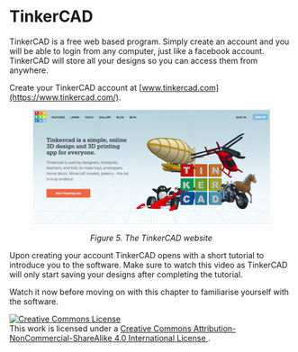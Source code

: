 TinkerCAD
====

TinkerCAD is a free web based program.
Simply create an account and you will be able to login from any computer, just like a facebook account.
TinkerCAD will store all your designs so you can access them from anywhere.

Create your TinkerCAD account at [www.tinkercad.com](https://www.tinkercad.com/).

<center>
  <a href="./figures/tinkercad.png">
    <img src="./figures/tinkercad-thumb.png" />
  </a><br />
  <i>Figure 5. The TinkerCAD website</i>
</center>

Upon creating your account TinkerCAD opens with a short tutorial to introduce you to the software.
Make sure to watch this video as TinkerCAD will only start saving your designs after completing the tutorial.

Watch it now before moving on with this chapter to familiarise yourself with the software.


<a rel="license" href="http://creativecommons.org/licenses/by-nc-sa/4.0/">
  <img alt="Creative Commons License" style="border-width:0" src="https://i.creativecommons.org/l/by-nc-sa/4.0/88x31.png" />
</a><br />
This work is licensed under a
<a rel="license" href="http://creativecommons.org/licenses/by-nc-sa/4.0/">
  Creative Commons Attribution-NonCommercial-ShareAlike 4.0 International License
</a>.
